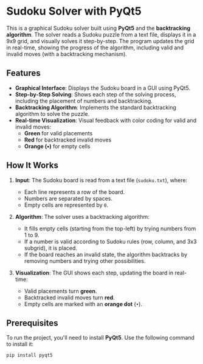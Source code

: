 # Sudoku Solver with PyQt5

This is a graphical Sudoku solver built using **PyQt5** and the **backtracking algorithm**. The solver reads a Sudoku puzzle from a text file, displays it in a 9x9 grid, and visually solves it step-by-step. The program updates the grid in real-time, showing the progress of the algorithm, including valid and invalid moves (with a backtracking mechanism).

## Features

- **Graphical Interface**: Displays the Sudoku board in a GUI using PyQt5.
- **Step-by-Step Solving**: Shows each step of the solving process, including the placement of numbers and backtracking.
- **Backtracking Algorithm**: Implements the standard backtracking algorithm to solve the puzzle.
- **Real-time Visualization**: Visual feedback with color coding for valid and invalid moves:
  - **Green** for valid placements
  - **Red** for backtracked invalid moves
  - **Orange (•)** for empty cells

## How It Works

1. **Input**: The Sudoku board is read from a text file (`sudoku.txt`), where:
   - Each line represents a row of the board.
   - Numbers are separated by spaces.
   - Empty cells are represented by `0`.
   
2. **Algorithm**: The solver uses a backtracking algorithm:
   - It fills empty cells (starting from the top-left) by trying numbers from 1 to 9.
   - If a number is valid according to Sudoku rules (row, column, and 3x3 subgrid), it is placed.
   - If the board reaches an invalid state, the algorithm backtracks by removing numbers and trying other possibilities.
   
3. **Visualization**: The GUI shows each step, updating the board in real-time:
   - Valid placements turn **green**.
   - Backtracked invalid moves turn **red**.
   - Empty cells are marked with an **orange dot** (`•`).

## Prerequisites

To run the project, you'll need to install **PyQt5**. Use the following command to install it:

```bash
pip install pyqt5
```
